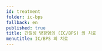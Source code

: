 ```yaml
---
id: treatment
folder: ic-bps
fallback: en
published: true
title: 간질성 방광염의 (IC/BPS) 의 치료
menutitle: IC/BPS 의 치료
---
```

